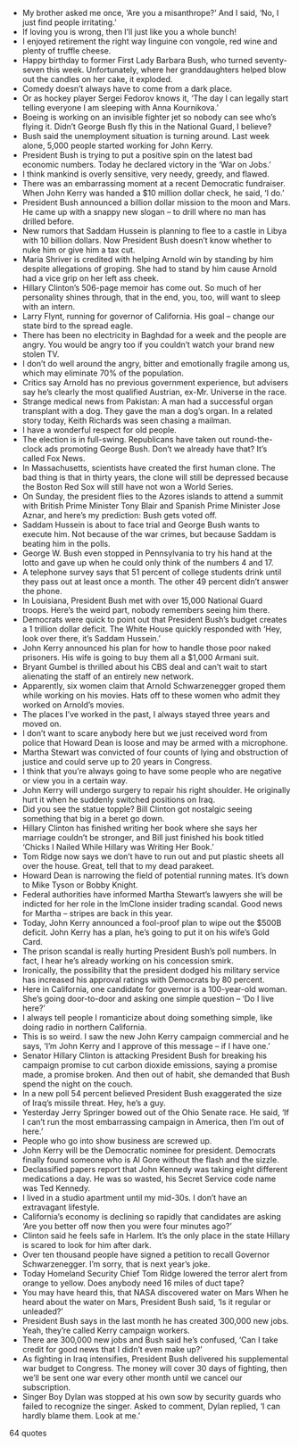  - My brother asked me once, ‘Are you a misanthrope?’ And I said, ‘No, I just find people irritating.’
 - If loving you is wrong, then I’ll just like you a whole bunch!
 - I enjoyed retirement the right way linguine con vongole, red wine and plenty of truffle cheese.
 - Happy birthday to former First Lady Barbara Bush, who turned seventy-seven this week. Unfortunately, where her granddaughters helped blow out the candles on her cake, it exploded.
 - Comedy doesn’t always have to come from a dark place.
 - Or as hockey player Sergei Fedorov knows it, ‘The day I can legally start telling everyone I am sleeping with Anna Kournikova.’
 - Boeing is working on an invisible fighter jet so nobody can see who’s flying it. Didn’t George Bush fly this in the National Guard, I believe?
 - Bush said the unemployment situation is turning around. Last week alone, 5,000 people started working for John Kerry.
 - President Bush is trying to put a positive spin on the latest bad economic numbers. Today he declared victory in the ‘War on Jobs.’
 - I think mankind is overly sensitive, very needy, greedy, and flawed.
 - There was an embarrassing moment at a recent Democratic fundraiser. When John Kerry was handed a $10 million dollar check, he said, ‘I do.’
 - President Bush announced a billion dollar mission to the moon and Mars. He came up with a snappy new slogan – to drill where no man has drilled before.
 - New rumors that Saddam Hussein is planning to flee to a castle in Libya with 10 billion dollars. Now President Bush doesn’t know whether to nuke him or give him a tax cut.
 - Maria Shriver is credited with helping Arnold win by standing by him despite allegations of groping. She had to stand by him cause Arnold had a vice grip on her left ass cheek.
 - Hillary Clinton’s 506-page memoir has come out. So much of her personality shines through, that in the end, you, too, will want to sleep with an intern.
 - Larry Flynt, running for governor of California. His goal – change our state bird to the spread eagle.
 - There has been no electricity in Baghdad for a week and the people are angry. You would be angry too if you couldn’t watch your brand new stolen TV.
 - I don’t do well around the angry, bitter and emotionally fragile among us, which may eliminate 70% of the population.
 - Critics say Arnold has no previous government experience, but advisers say he’s clearly the most qualified Austrian, ex-Mr. Universe in the race.
 - Strange medical news from Pakistan: A man had a successful organ transplant with a dog. They gave the man a dog’s organ. In a related story today, Keith Richards was seen chasing a mailman.
 - I have a wonderful respect for old people.
 - The election is in full-swing. Republicans have taken out round-the-clock ads promoting George Bush. Don’t we already have that? It’s called Fox News.
 - In Massachusetts, scientists have created the first human clone. The bad thing is that in thirty years, the clone will still be depressed because the Boston Red Sox will still have not won a World Series.
 - On Sunday, the president flies to the Azores islands to attend a summit with British Prime Minister Tony Blair and Spanish Prime Minister Jose Aznar, and here’s my prediction: Bush gets voted off.
 - Saddam Hussein is about to face trial and George Bush wants to execute him. Not because of the war crimes, but because Saddam is beating him in the polls.
 - George W. Bush even stopped in Pennsylvania to try his hand at the lotto and gave up when he could only think of the numbers 4 and 17.
 - A telephone survey says that 51 percent of college students drink until they pass out at least once a month. The other 49 percent didn’t answer the phone.
 - In Louisiana, President Bush met with over 15,000 National Guard troops. Here’s the weird part, nobody remembers seeing him there.
 - Democrats were quick to point out that President Bush’s budget creates a 1 trillion dollar deficit. The White House quickly responded with ‘Hey, look over there, it’s Saddam Hussein.’
 - John Kerry announced his plan for how to handle those poor naked prisoners. His wife is going to buy them all a $1,000 Armani suit.
 - Bryant Gumbel is thrilled about his CBS deal and can’t wait to start alienating the staff of an entirely new network.
 - Apparently, six women claim that Arnold Schwarzenegger groped them while working on his movies. Hats off to these women who admit they worked on Arnold’s movies.
 - The places I’ve worked in the past, I always stayed three years and moved on.
 - I don’t want to scare anybody here but we just received word from police that Howard Dean is loose and may be armed with a microphone.
 - Martha Stewart was convicted of four counts of lying and obstruction of justice and could serve up to 20 years in Congress.
 - I think that you’re always going to have some people who are negative or view you in a certain way.
 - John Kerry will undergo surgery to repair his right shoulder. He originally hurt it when he suddenly switched positions on Iraq.
 - Did you see the statue topple? Bill Clinton got nostalgic seeing something that big in a beret go down.
 - Hillary Clinton has finished writing her book where she says her marriage couldn’t be stronger, and Bill just finished his book titled ‘Chicks I Nailed While Hillary was Writing Her Book.’
 - Tom Ridge now says we don’t have to run out and put plastic sheets all over the house. Great, tell that to my dead parakeet.
 - Howard Dean is narrowing the field of potential running mates. It’s down to Mike Tyson or Bobby Knight.
 - Federal authorities have informed Martha Stewart’s lawyers she will be indicted for her role in the ImClone insider trading scandal. Good news for Martha – stripes are back in this year.
 - Today, John Kerry announced a fool-proof plan to wipe out the $500B deficit. John Kerry has a plan, he’s going to put it on his wife’s Gold Card.
 - The prison scandal is really hurting President Bush’s poll numbers. In fact, I hear he’s already working on his concession smirk.
 - Ironically, the possibility that the president dodged his military service has increased his approval ratings with Democrats by 80 percent.
 - Here in California, one candidate for governor is a 100-year-old woman. She’s going door-to-door and asking one simple question – ‘Do I live here?’
 - I always tell people I romanticize about doing something simple, like doing radio in northern California.
 - This is so weird. I saw the new John Kerry campaign commercial and he says, ‘I’m John Kerry and I approve of this message – if I have one.’
 - Senator Hillary Clinton is attacking President Bush for breaking his campaign promise to cut carbon dioxide emissions, saying a promise made, a promise broken. And then out of habit, she demanded that Bush spend the night on the couch.
 - In a new poll 54 percent believed President Bush exaggerated the size of Iraq’s missile threat. Hey, he’s a guy.
 - Yesterday Jerry Springer bowed out of the Ohio Senate race. He said, ‘If I can’t run the most embarrassing campaign in America, then I’m out of here.’
 - People who go into show business are screwed up.
 - John Kerry will be the Democratic nominee for president. Democrats finally found someone who is Al Gore without the flash and the sizzle.
 - Declassified papers report that John Kennedy was taking eight different medications a day. He was so wasted, his Secret Service code name was Ted Kennedy.
 - I lived in a studio apartment until my mid-30s. I don’t have an extravagant lifestyle.
 - California’s economy is declining so rapidly that candidates are asking ‘Are you better off now then you were four minutes ago?’
 - Clinton said he feels safe in Harlem. It’s the only place in the state Hillary is scared to look for him after dark.
 - Over ten thousand people have signed a petition to recall Governor Schwarzenegger. I’m sorry, that is next year’s joke.
 - Today Homeland Security Chief Tom Ridge lowered the terror alert from orange to yellow. Does anybody need 16 miles of duct tape?
 - You may have heard this, that NASA discovered water on Mars When he heard about the water on Mars, President Bush said, ‘Is it regular or unleaded?’
 - President Bush says in the last month he has created 300,000 new jobs. Yeah, they’re called Kerry campaign workers.
 - There are 300,000 new jobs and Bush said he’s confused, ‘Can I take credit for good news that I didn’t even make up?’
 - As fighting in Iraq intensifies, President Bush delivered his supplemental war budget to Congress. The money will cover 30 days of fighting, then we’ll be sent one war every other month until we cancel our subscription.
 - Singer Boy Dylan was stopped at his own sow by security guards who failed to recognize the singer. Asked to comment, Dylan replied, ‘I can hardly blame them. Look at me.’

64 quotes